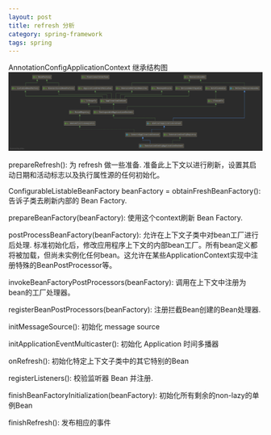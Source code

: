 ```yaml
---
layout: post
title: refresh 分析
category: spring-framework
tags: spring
---
```

AnnotationConfigApplicationContext 继承结构图
![](/images/AnnotationConfigApplicationContext.png)

prepareRefresh(): 为 refresh 做一些准备. 准备此上下文以进行刷新，设置其启动日期和活动标志以及执行属性源的任何初始化。

ConfigurableListableBeanFactory beanFactory = obtainFreshBeanFactory():告诉子类去刷新内部的 Bean Factory.

prepareBeanFactory(beanFactory): 使用这个context刷新 Bean Factory.

postProcessBeanFactory(beanFactory): 允许在上下文子类中对bean工厂进行后处理. 标准初始化后，修改应用程序上下文的内部bean工厂。所有bean定义都将被加载，但尚未实例化任何bean。这允许在某些ApplicationContext实现中注册特殊的BeanPostProcessor等。

invokeBeanFactoryPostProcessors(beanFactory): 调用在上下文中注册为bean的工厂处理器。

registerBeanPostProcessors(beanFactory): 注册拦截Bean创建的Bean处理器.

initMessageSource(): 初始化 message source

initApplicationEventMulticaster(): 初始化 Application 时间多播器

onRefresh(): 初始化特定上下文子类中的其它特别的Bean

registerListeners(): 校验监听器 Bean 并注册.

finishBeanFactoryInitialization(beanFactory): 初始化所有剩余的non-lazy的单例Bean

finishRefresh(): 发布相应的事件
